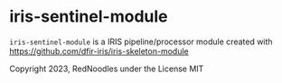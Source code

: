 # iris-sentinel-module

`iris-sentinel-module` is a IRIS pipeline/processor module created with https://github.com/dfir-iris/iris-skeleton-module

Copyright 2023, RedNoodles under the License MIT